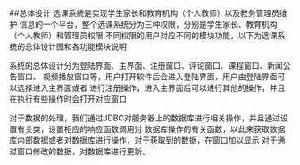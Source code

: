 ##总体设计
选课系统是实现学生家长和教育机构（个人教师）以及教务管理员维护
信息的一个平台，整个选课系统分为三种权限，分别是学生家长、教育机构（个人教师）和管理员权限
不同权限的用户对应不同的模块功能，以下为选课系统的总体设计图和各功能模块说明


系统的总体设计分为登陆界面、主界面、注册窗口、评论窗口、课程窗口、新闻公告窗口、
视频播放窗口等，用户打开软件后会进入登陆界面，用户由登陆界面可以选择进入主界面或者
进行注册操作，进入主界面后可以进行其他的操作，并且在执行有些操作时会打开对应窗口

对于数据的处理，我们通过JDBC对服务器上的数据库进行相关操作，并且通过设置有关类，设置相应的响应函数调用对
数据库操作的有关函数，以此来获取数据库内部数据或者对数据库进行操作，对于获取到的数据，在窗口加以显示
对于通过窗口修改的数据，对数据库进行更新。

